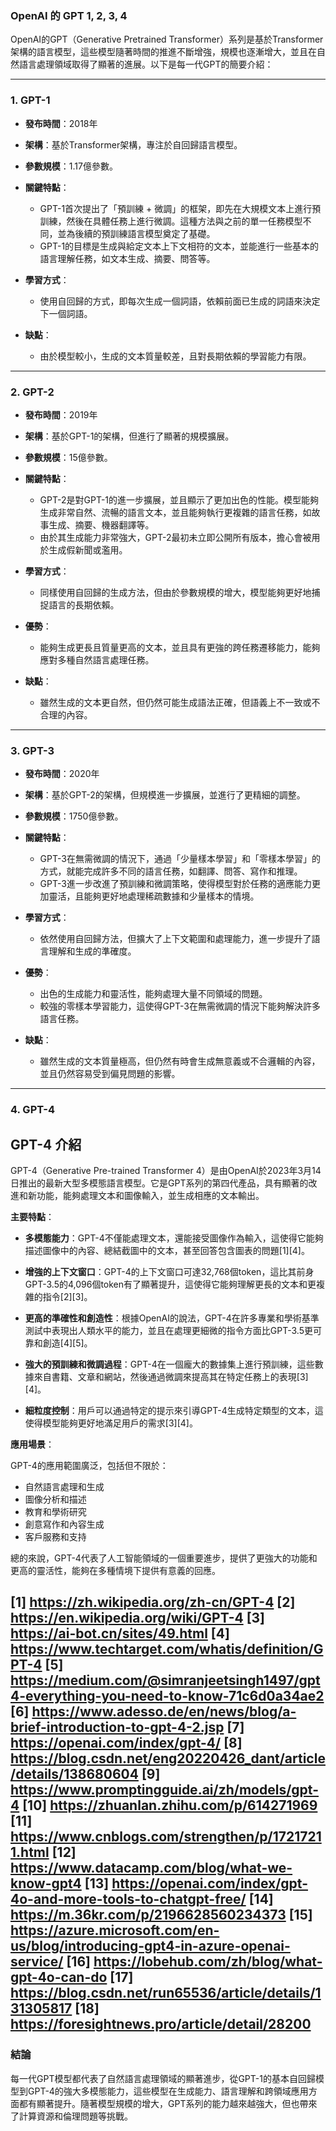 ### OpenAI 的 GPT 1, 2, 3, 4

OpenAI的GPT（Generative Pretrained Transformer）系列是基於Transformer架構的語言模型，這些模型隨著時間的推進不斷增強，規模也逐漸增大，並且在自然語言處理領域取得了顯著的進展。以下是每一代GPT的簡要介紹：

---

### 1. **GPT-1**
- **發布時間**：2018年
- **架構**：基於Transformer架構，專注於自回歸語言模型。
- **參數規模**：1.17億參數。
- **關鍵特點**：
  - GPT-1首次提出了「預訓練 + 微調」的框架，即先在大規模文本上進行預訓練，然後在具體任務上進行微調。這種方法與之前的單一任務模型不同，並為後續的預訓練語言模型奠定了基礎。
  - GPT-1的目標是生成與給定文本上下文相符的文本，並能進行一些基本的語言理解任務，如文本生成、摘要、問答等。

- **學習方式**：
  - 使用自回歸的方式，即每次生成一個詞語，依賴前面已生成的詞語來決定下一個詞語。

- **缺點**：
  - 由於模型較小，生成的文本質量較差，且對長期依賴的學習能力有限。

---

### 2. **GPT-2**
- **發布時間**：2019年
- **架構**：基於GPT-1的架構，但進行了顯著的規模擴展。
- **參數規模**：15億參數。
- **關鍵特點**：
  - GPT-2是對GPT-1的進一步擴展，並且顯示了更加出色的性能。模型能夠生成非常自然、流暢的語言文本，並且能夠執行更複雜的語言任務，如故事生成、摘要、機器翻譯等。
  - 由於其生成能力非常強大，GPT-2最初未立即公開所有版本，擔心會被用於生成假新聞或濫用。

- **學習方式**：
  - 同樣使用自回歸的生成方法，但由於參數規模的增大，模型能夠更好地捕捉語言的長期依賴。

- **優勢**：
  - 能夠生成更長且質量更高的文本，並且具有更強的跨任務遷移能力，能夠應對多種自然語言處理任務。

- **缺點**：
  - 雖然生成的文本更自然，但仍然可能生成語法正確，但語義上不一致或不合理的內容。

---

### 3. **GPT-3**
- **發布時間**：2020年
- **架構**：基於GPT-2的架構，但規模進一步擴展，並進行了更精細的調整。
- **參數規模**：1750億參數。
- **關鍵特點**：
  - GPT-3在無需微調的情況下，通過「少量樣本學習」和「零樣本學習」的方式，就能完成許多不同的語言任務，如翻譯、問答、寫作和推理。
  - GPT-3進一步改進了預訓練和微調策略，使得模型對於任務的適應能力更加靈活，且能夠更好地處理稀疏數據和少量樣本的情境。

- **學習方式**：
  - 依然使用自回歸方法，但擴大了上下文範圍和處理能力，進一步提升了語言理解和生成的準確度。

- **優勢**：
  - 出色的生成能力和靈活性，能夠處理大量不同領域的問題。
  - 較強的零樣本學習能力，這使得GPT-3在無需微調的情況下能夠解決許多語言任務。

- **缺點**：
  - 雖然生成的文本質量極高，但仍然有時會生成無意義或不合邏輯的內容，並且仍然容易受到偏見問題的影響。

---

### 4. **GPT-4**

## GPT-4 介紹

GPT-4（Generative Pre-trained Transformer 4）是由OpenAI於2023年3月14日推出的最新大型多模態語言模型。它是GPT系列的第四代產品，具有顯著的改進和新功能，能夠處理文本和圖像輸入，並生成相應的文本輸出。

**主要特點**：

- **多模態能力**：GPT-4不僅能處理文本，還能接受圖像作為輸入，這使得它能夠描述圖像中的內容、總結截圖中的文本，甚至回答包含圖表的問題[1][4]。

- **增強的上下文窗口**：GPT-4的上下文窗口可達32,768個token，這比其前身GPT-3.5的4,096個token有了顯著提升，這使得它能夠理解更長的文本和更複雜的指令[2][3]。

- **更高的準確性和創造性**：根據OpenAI的說法，GPT-4在許多專業和學術基準測試中表現出人類水平的能力，並且在處理更細微的指令方面比GPT-3.5更可靠和創造[4][5]。

- **強大的預訓練和微調過程**：GPT-4在一個龐大的數據集上進行預訓練，這些數據來自書籍、文章和網站，然後通過微調來提高其在特定任務上的表現[3][4]。

- **細粒度控制**：用戶可以通過特定的提示來引導GPT-4生成特定類型的文本，這使得模型能夠更好地滿足用戶的需求[3][4]。

**應用場景**：

GPT-4的應用範圍廣泛，包括但不限於：

- 自然語言處理和生成
- 圖像分析和描述
- 教育和學術研究
- 創意寫作和內容生成
- 客戶服務和支持

總的來說，GPT-4代表了人工智能領域的一個重要進步，提供了更強大的功能和更高的靈活性，能夠在多種情境下提供有意義的回應。

[1] https://zh.wikipedia.org/zh-cn/GPT-4
[2] https://en.wikipedia.org/wiki/GPT-4
[3] https://ai-bot.cn/sites/49.html
[4] https://www.techtarget.com/whatis/definition/GPT-4
[5] https://medium.com/@simranjeetsingh1497/gpt4-everything-you-need-to-know-71c6d0a34ae2
[6] https://www.adesso.de/en/news/blog/a-brief-introduction-to-gpt-4-2.jsp
[7] https://openai.com/index/gpt-4/
[8] https://blog.csdn.net/eng20220426_dant/article/details/138680604
[9] https://www.promptingguide.ai/zh/models/gpt-4
[10] https://zhuanlan.zhihu.com/p/614271969
[11] https://www.cnblogs.com/strengthen/p/17217211.html
[12] https://www.datacamp.com/blog/what-we-know-gpt4
[13] https://openai.com/index/gpt-4o-and-more-tools-to-chatgpt-free/
[14] https://m.36kr.com/p/2196628560234373
[15] https://azure.microsoft.com/en-us/blog/introducing-gpt4-in-azure-openai-service/
[16] https://lobehub.com/zh/blog/what-gpt-4o-can-do
[17] https://blog.csdn.net/run65536/article/details/131305817
[18] https://foresightnews.pro/article/detail/28200
---

### 結論

每一代GPT模型都代表了自然語言處理領域的顯著進步，從GPT-1的基本自回歸模型到GPT-4的強大多模態能力，這些模型在生成能力、語言理解和跨領域應用方面都有顯著提升。隨著模型規模的增大，GPT系列的能力越來越強大，但也帶來了計算資源和倫理問題等挑戰。